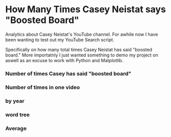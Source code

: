 # How Many Times Casey Neistat says "Boosted Board"



Analytics about Casey Neistat's YouTube channel. For awhile now I have been wanting to test out my YouTube Search script. 

Specifically on how many total times Casey Neistat has said "boosted board." More importatnly I just wanted something to demo my project on aswell as an excuse to work with Python and Matplotlib.

### Number of times Casey has said "boosted board"

### Number of times in one video

### by year

### word tree

### Average


